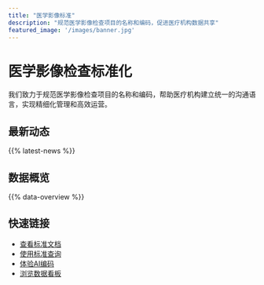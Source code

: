 ```yaml
---
title: "医学影像标准"
description: "规范医学影像检查项目的名称和编码，促进医疗机构数据共享"
featured_image: '/images/banner.jpg'
---
```


# 医学影像检查标准化

我们致力于规范医学影像检查项目的名称和编码，帮助医疗机构建立统一的沟通语言，实现精细化管理和高效运营。

## 最新动态

{{% latest-news %}}

## 数据概览

{{% data-overview %}}

## 快速链接

- [查看标准文档](/standards/)
- [使用标准查询](/search/)
- [体验AI编码](/ai-playground/)
- [浏览数据看板](/dashboard/)
